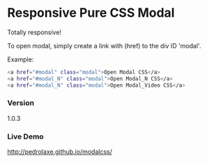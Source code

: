 # Responsive Pure CSS Modal
Totally responsive!

To open modal, simply create a link with (href) to the div ID 'modal'.

Example:
```sh
<a href="#modal" class="modal">Open Modal CSS</a>
<a href="#modal_N" class="modal">Open Modal_N CSS</a>
<a href="#modal_N" class="modal">Open Modal_Video CSS</a>
```
### Version
1.0.3

### Live Demo
http://pedrolaxe.github.io/modalcss/

